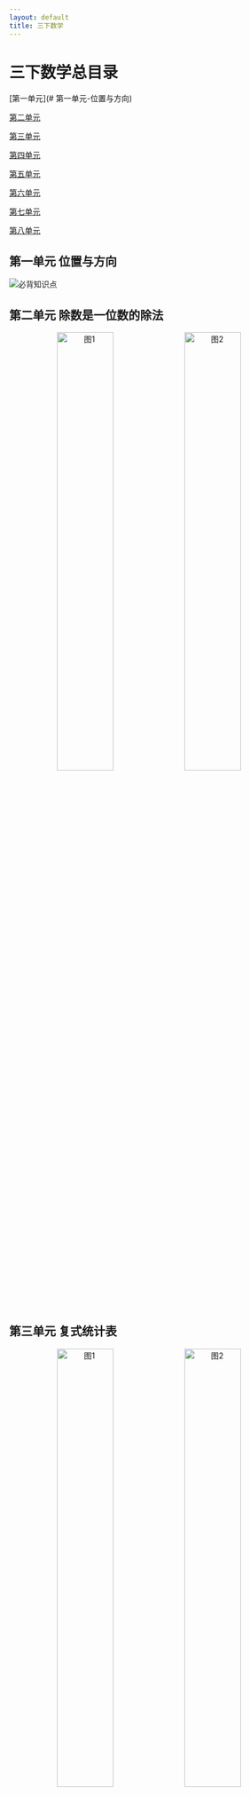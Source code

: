 ```yaml
---
layout: default
title: 三下数学 
---
```


# 三下数学总目录

[第一单元](# 第一单元-位置与方向)

[第二单元](#第二单元-除数是一位数的除法)

[第三单元](#第三单元-复式统计表)

[第四单元](#第四单元-两位数乘两位数)

[第五单元](#第五单元-面积)

[第六单元](#第六单元-年月日)

[第七单元](#第七单元-小数的初步认识)

[第八单元](#数学广角-搭配（二）)

## 第一单元 位置与方向

![必背知识点](../../assets/配图/三下/位置与方向.png)

## 第二单元 除数是一位数的除法

<p align="center">
  <img src="../../assets/配图/三下/除数是一位数的除法1.png" alt="图1" width="45%" />
  <img src="../../assets/配图/三下/除数是一位数的除法2.png" alt="图2" width="45%" />
</p>

## 第三单元 复式统计表

<p align="center">
  <img src="../../assets/配图/三下/复式统计表1.png" alt="图1" width="45%" />
  <img src="../../assets/配图/三下/复式统计表2.png" alt="图2" width="45%" />
</p>

## 第四单元 两位数乘两位数

<p align="center">
  <img src="../../assets/配图/三下/两位数乘两位数1.png" alt="图1" width="33%" />
  <img src="../../assets/配图/三下/两位数乘两位数2.png" alt="图2" width="33%" />
  <img src="../../assets/配图/三下/两位数乘两位数3.png" alt="图2" width="33%" />
</p>
## 第五单元 面积

<p align="center">
  <img src="../../assets/配图/三下/面积1.png" alt="图1" width="33%" />
  <img src="../../assets/配图/三下/面积2.png" alt="图2" width="33%" />
  <img src="../../assets/配图/三下/面积3.png" alt="图2" width="33%" />
</p>

## 第六单元 年、月、日

<p align="center">
  <img src="../../assets/配图/三下/年月日1.png" alt="图1" width="33%" />
  <img src="../../assets/配图/三下/年月日2.png" alt="图2" width="33%" />
  <img src="../../assets/配图/三下/年月日3.png" alt="图2" width="33%" />
</p>

## 第七单元 小数的初步认识

<p align="center">
  <img src="../../assets/配图/三下/小数1.png" alt="图1" width="45%" />
  <img src="../../assets/配图/三下/小数2.png" alt="图2" width="45%" />
</p>

<p align="center">
  <img src="../../assets/配图/三下/小数3.png" alt="图1" width="45%" />
  <img src="../../assets/配图/三下/小数4.png" alt="图2" width="45%" />
</p>
## 第八单元 数学广角-搭配（二）<a name="数学广角-搭配（二）"></a>

![必背知识点](../../assets/配图/三下/数学广角-搭配（二）.png)